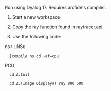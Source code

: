 
Run using Dyalog 17.
Requires arcfide's compiler.


1. Start a new workspace

2. Copy the ray function found in raytracer.apl

3. Use the following code:

ns←⎕NS⍬

      ]compile ns cd -af=cpu

PCG

      cd.∆.Init

      cd.∆.(Image Display≢) ray 800 600